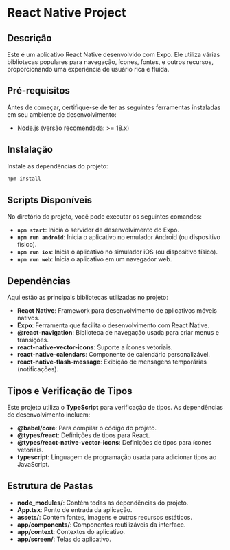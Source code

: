 # React Native Project

## Descrição
Este é um aplicativo React Native desenvolvido com Expo. Ele utiliza várias bibliotecas populares para navegação, ícones, fontes, e outros recursos, proporcionando uma experiência de usuário rica e fluida.

## Pré-requisitos
Antes de começar, certifique-se de ter as seguintes ferramentas instaladas em seu ambiente de desenvolvimento:

- [Node.js](https://nodejs.org) (versão recomendada: >= 18.x)

## Instalação

Instale as dependências do projeto:

   ```bash
   npm install
   ```

## Scripts Disponíveis
No diretório do projeto, você pode executar os seguintes comandos:

- **`npm start`**: Inicia o servidor de desenvolvimento do Expo.
- **`npm run android`**: Inicia o aplicativo no emulador Android (ou dispositivo físico).
- **`npm run ios`**: Inicia o aplicativo no simulador iOS (ou dispositivo físico).
- **`npm run web`**: Inicia o aplicativo em um navegador web.

## Dependências
Aqui estão as principais bibliotecas utilizadas no projeto:

- **React Native**: Framework para desenvolvimento de aplicativos móveis nativos.
- **Expo**: Ferramenta que facilita o desenvolvimento com React Native.
- **@react-navigation**: Biblioteca de navegação usada para criar menus e transições.
- **react-native-vector-icons**: Suporte a ícones vetoriais.
- **react-native-calendars**: Componente de calendário personalizável.
- **react-native-flash-message**: Exibição de mensagens temporárias (notificações).

## Tipos e Verificação de Tipos
Este projeto utiliza o **TypeScript** para verificação de tipos. As dependências de desenvolvimento incluem:

- **@babel/core**: Para compilar o código do projeto.
- **@types/react**: Definições de tipos para React.
- **@types/react-native-vector-icons**: Definições de tipos para ícones vetoriais.
- **typescript**: Linguagem de programação usada para adicionar tipos ao JavaScript.

## Estrutura de Pastas
- **node_modules/**: Contém todas as dependências do projeto.
- **App.tsx**: Ponto de entrada da aplicação.
- **assets/**: Contém fontes, imagens e outros recursos estáticos.
- **app/components/**: Componentes reutilizáveis da interface.
- **app/context**: Contextos do aplicativo.
- **app/screen/**: Telas do aplicativo.

